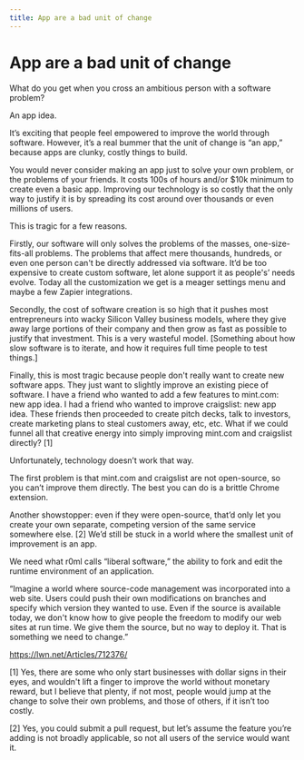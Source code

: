 ```yaml
---
title: App are a bad unit of change
---
```


# App are a bad unit of change

What do you get when you cross an ambitious person with a software problem?

An app idea.

It’s exciting that people feel empowered to improve the world through software. However, it’s a real bummer that the unit of change is “an app,” because apps are clunky, costly things to build.

You would never consider making an app just to solve your own problem, or the problems of your friends. It costs 100s of hours and/or $10k minimum to create even a basic app. Improving our technology is so costly that the only way to justify it is by spreading its cost around over thousands or even millions of users.

This is tragic for a few reasons.

Firstly, our software will only solves the problems of the masses, one-size-fits-all problems. The  problems that affect mere thousands, hundreds, or even one person can't be directly addressed via software. It’d be too expensive to create custom software, let alone support it as people's’ needs evolve. Today all the customization we get is a meager settings menu and maybe a few Zapier integrations.

Secondly, the cost of software creation is so high that it pushes most entrepreneurs into wacky Silicon Valley business models, where they give away large portions of their company and then grow as fast as possible to justify that investment. This is a very wasteful model. [Something about how slow software is to iterate, and how it requires full time people to test things.]

Finally, this is most tragic because people don't really want to create new software apps. They just want to slightly improve an existing piece of software. I have a friend who wanted to add a few features to mint.com: new app idea. I had a friend who wanted to improve craigslist: new app idea. These friends then proceeded to create pitch decks, talk to investors, create marketing plans to steal customers away, etc, etc. What if we could funnel all that creative energy into simply improving mint.com and craigslist directly? [1]

Unfortunately, technology doesn’t work that way.

The first problem is that mint.com and craigslist are not open-source, so you can’t improve them directly. The best you can do is a brittle Chrome extension.

Another showstopper: even if they were open-source, that’d only let you create your own separate, competing version of the same service somewhere else. [2] We’d still be stuck in a world where the smallest unit of improvement is an app.

We need what r0ml calls “liberal software,” the ability to fork and edit the runtime environment of an application.

“Imagine a world where source-code management was incorporated into a web site. Users could push their own modifications on branches and specify which version they wanted to use. Even if the source is available today, we don't know how to give people the freedom to modify our web sites at run time. We give them the source, but no way to deploy it. That is something we need to change.”

https://lwn.net/Articles/712376/


[1] Yes, there are some who only start businesses with dollar signs in their eyes, and wouldn't lift a finger to improve the world without monetary reward, but I believe that plenty, if not most, people would jump at the change to solve their own problems, and those of others, if it isn’t too costly.

[2] Yes, you could submit a pull request, but let’s assume the feature you’re adding is not broadly applicable, so not all users of the service would want it.


<script>

(function(i,s,o,g,r,a,m){i['GoogleAnalyticsObject']=r;i[r]=i[r]||function(){
(i[r].q=i[r].q||[]).push(arguments)},i[r].l=1*new Date();a=s.createElement(o),
m=s.getElementsByTagName(o)[0];a.async=1;a.src=g;m.parentNode.insertBefore(a,m)
})(window,document,'script','https://www.google-analytics.com/analytics.js','ga');

ga('create', 'UA-103157758-1', 'auto');
ga('send', 'pageview');

</script>
<script repoPath="stevekrouse/futureofcoding.org" type="text/javascript" src="/unbreakable-links/index.js"></script>
